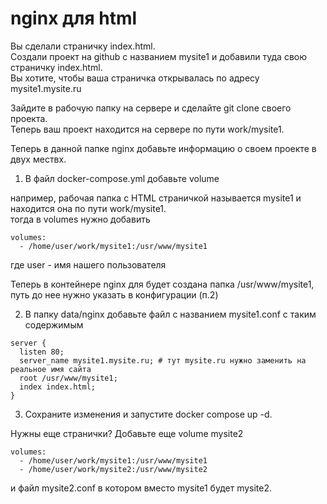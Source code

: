 # nginx для html

Вы сделали страничку index.html.  
Создали проект на github с названием mysite1 и добавили туда свою страничку index.html.  
Вы хотите, чтобы ваша страничка открывалась по адресу mysite1.mysite.ru  

Зайдите в рабочую папку на сервере и сделайте git clone своего проекта.  
Теперь ваш проект находится на сервере по пути work/mysite1.  

Теперь в данной папке nginx добавьте информацию о своем проекте в двух мествх.  

1. В файл docker-compose.yml добавьте volume

например, рабочая папка с HTML страничкой называется mysite1 и находится она по пути work/mysite1.  
тогда в volumes нужно добавить

    volumes:
      - /home/user/work/mysite1:/usr/www/mysite1

где user - имя нашего пользователя

Теперь в контейнере nginx для будет создана папка /usr/www/mysite1, путь до нее нужно указать в конфигурации (п.2)

2. В папку data/nginx добавьте файл с названием mysite1.conf с таким содержимым

```
server {
  listen 80;
  server_name mysite1.mysite.ru; # тут mysite.ru нужно заменить на реальное имя сайта
  root /usr/www/mysite1;
  index index.html;
}
```

3. Сохраните изменения и запустите docker compose up -d.

Нужны еще странички? Добавьте еще volume mysite2

    volumes:
      - /home/user/work/mysite1:/usr/www/mysite1
      - /home/user/work/mysite2:/usr/www/mysite2

и файл mysite2.conf в котором вместо mysite1 будет mysite2.
